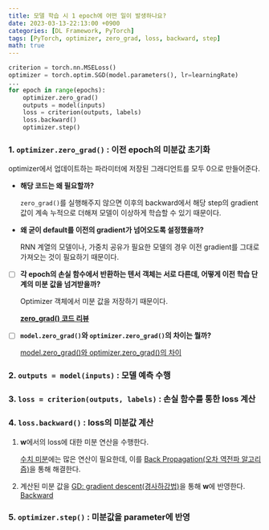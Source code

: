```yaml
---
title: 모델 학습 시 1 epoch에 어떤 일이 발생하나요?
date: 2023-03-13-22:13:00 +0900
categories: [DL Framework, PyTorch]
tags: [PyTorch, optimizer, zero_grad, loss, backward, step]
math: true
---
```


```python
criterion = torch.nn.MSELoss()
optimizer = torch.optim.SGD(model.parameters(), lr=learningRate)
...
for epoch in range(epochs):
    optimizer.zero_grad()
    outputs = model(inputs)
    loss = criterion(outputs, labels) 
    loss.backward()
    optimizer.step()
```

### 1. `optimizer.zero_grad()` : 이전 epoch의 미분값 초기화

optimizer에서 업데이트하는 파라미터에 저장된 그래디언트를 모두 0으로 만들어준다.

- **해당 코드는 왜 필요할까?**
    
    `zero_grad()`를 실행해주지 않으면 이후의 backward에서 해당 step의 gradient 값이 계속 누적으로 더해져 모델이 이상하게 학습할 수 있기 때문이다.
    
- **왜 굳이 default를 이전의 gradient가 넘어오도록 설정했을까?**
    
    RNN 계열의 모델이나, 가중치 공유가 필요한 모델의 경우 이전 gradient를 그대로 가져오는 것이 필요하기 때문이다.
    
- [ ]  **각 epoch의 손실 함수에서 반환하는 텐서 객체는 서로 다른데, 어떻게 이전 학습 단계의 미분 값을 넘겨받을까?**
    
    Optimizer 객체에서 미분 값을 저장하기 때문이다.
    
    [](https://pytorch.org/docs/stable/_modules/torch/optim/optimizer.html#Optimizer.zero_grad)
    
    [**zero_grad() 코드 리뷰**](https://www.notion.so/zero_grad-4bfd4c53f19a4f669325fbad826383c0?pvs=21)
    
- [ ]  **`model.zero_grad()`와 `optimizer.zero_grad()`의 차이는 뭘까?**
    
    [model.zero_grad()와 optimizer.zero_grad()의 차이](https://otzslayer.github.io/pytorch/2022/04/17/difference-between-zero-grads.html)
    

### 2. `outputs = model(inputs)` : 모델 예측 수행

### 3. `loss = criterion(outputs, labels)` : 손실 함수를 통한 loss 계산

### 4. `loss.backward()` :  loss의 미분값 계산
1. $\mathbf w$에서의 loss에 대한 미분 연산을 수행한다.
    
    [수치 미분](https://osmin625.github.io/posts/%EC%88%98%EC%B9%98-%EB%AF%B8%EB%B6%84/)에는 많은 연산이 필요한데, 이를 [Back Propagation(오차 역전파 알고리즘)](https://osmin625.github.io/posts/backpropagation/)을 통해 해결한다.
    
2. 계산된 미분 값을 [GD: gradient descent(경사하강법)](https://osmin625.github.io/posts/Gradient_Descent/)을 통해 $\mathbf w$에 반영한다.
[Backward](https://osmin625.github.io/posts/Backward/)

### 5. `optimizer.step()` : 미분값을 parameter에 반영